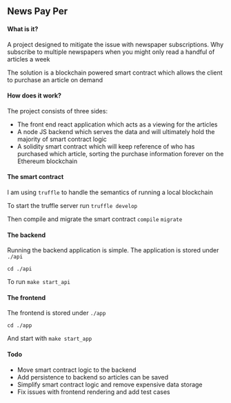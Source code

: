 ## News Pay Per

#### What is it?

A project designed to mitigate the issue with newspaper subscriptions. Why subscribe to multiple newspapers when you might only read a handful of articles a week

The solution is a blockchain powered smart contract which allows the client to purchase an article on demand

#### How does it work?

The project consists of three sides: 
- The front end react application which acts as a viewing for the articles
- A node JS backend which serves the data and will ultimately hold the majority of smart contract logic
- A solidity smart contract which will keep reference of who has purchased which article, sorting the purchase information forever on the Ethereum blockchain  

#### The smart contract

I am using `truffle` to handle the semantics of running a local blockchain

To start the truffle server run `truffle develop`

Then compile and migrate the smart contract `compile` `migrate`

#### The backend

Running the backend application is simple. The application is stored under `./api`

`cd ./api`

To run `make start_api`

#### The frontend

The frontend is stored under `./app`

`cd ./app`

And start with `make start_app`

#### Todo

- Move smart contract logic to the backend
- Add persistence to backend so articles can be saved
- Simplify smart contract logic and remove expensive data storage
- Fix issues with frontend rendering and add test cases
